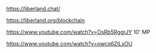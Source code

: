 
https://liberland.chat/  

https://liberland.org/blockchain  

https://www.youtube.com/watch?v=OsRb5RggrJY 10' MP

https://www.youtube.com/watch?v=owcq6ZlLsOU


<br>
